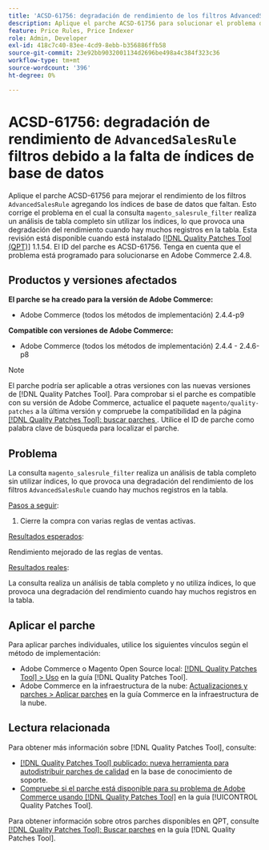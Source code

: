 ```yaml
---
title: 'ACSD-61756: degradación de rendimiento de los filtros AdvancedSalesRule debido a la falta de índices de base de datos'
description: Aplique el parche ACSD-61756 para solucionar el problema de Adobe Commerce, donde la consulta magento_salesrule_filter realiza un análisis de tabla completo sin utilizar índices, lo que provoca una degradación del rendimiento al gestionar grandes volúmenes de registros. Este parche mejora el rendimiento añadiendo los índices de base de datos que faltan para los filtros AdvancedSalesRule.
feature: Price Rules, Price Indexer
role: Admin, Developer
exl-id: 418c7c40-83ee-4cd9-8ebb-b356886ffb58
source-git-commit: 23e92bb9032001134d2696be498a4c384f323c36
workflow-type: tm+mt
source-wordcount: '396'
ht-degree: 0%

---
```


# ACSD-61756: degradación de rendimiento de `AdvancedSalesRule` filtros debido a la falta de índices de base de datos

Aplique el parche ACSD-61756 para mejorar el rendimiento de los filtros `AdvancedSalesRule` agregando los índices de base de datos que faltan. Esto corrige el problema en el cual la consulta `magento_salesrule_filter` realiza un análisis de tabla completo sin utilizar los índices, lo que provoca una degradación del rendimiento cuando hay muchos registros en la tabla. Esta revisión está disponible cuando está instalado [[!DNL Quality Patches Tool (QPT)]](https://experienceleague.adobe.com/en/docs/commerce-knowledge-base/kb/announcements/commerce-announcements/magento-quality-patches-released-new-tool-to-self-serve-quality-patches) 1.1.54. El ID del parche es ACSD-61756. Tenga en cuenta que el problema está programado para solucionarse en Adobe Commerce 2.4.8.

## Productos y versiones afectados

**El parche se ha creado para la versión de Adobe Commerce:**

* Adobe Commerce (todos los métodos de implementación) 2.4.4-p9

**Compatible con versiones de Adobe Commerce:**

* Adobe Commerce (todos los métodos de implementación) 2.4.4 - 2.4.6-p8

>[!NOTE]
>
>El parche podría ser aplicable a otras versiones con las nuevas versiones de [!DNL Quality Patches Tool]. Para comprobar si el parche es compatible con su versión de Adobe Commerce, actualice el paquete `magento/quality-patches` a la última versión y compruebe la compatibilidad en la página [[!DNL Quality Patches Tool]: buscar parches ](https://experienceleague.adobe.com/tools/commerce-quality-patches/index.html). Utilice el ID de parche como palabra clave de búsqueda para localizar el parche.

## Problema

La consulta `magento_salesrule_filter` realiza un análisis de tabla completo sin utilizar índices, lo que provoca una degradación del rendimiento de los filtros `AdvancedSalesRule` cuando hay muchos registros en la tabla.

<u>Pasos a seguir</u>:

1. Cierre la compra con varias reglas de ventas activas.

<u>Resultados esperados</u>:

Rendimiento mejorado de las reglas de ventas.

<u>Resultados reales</u>:

La consulta realiza un análisis de tabla completo y no utiliza índices, lo que provoca una degradación del rendimiento cuando hay muchos registros en la tabla.

## Aplicar el parche

Para aplicar parches individuales, utilice los siguientes vínculos según el método de implementación:

* Adobe Commerce o Magento Open Source local: [[!DNL Quality Patches Tool] > Uso](/help/tools/quality-patches-tool/usage.md) en la guía [!DNL Quality Patches Tool].
* Adobe Commerce en la infraestructura de la nube: [Actualizaciones y parches > Aplicar parches](https://experienceleague.adobe.com/docs/commerce-cloud-service/user-guide/develop/upgrade/apply-patches.html) en la guía Commerce en la infraestructura de la nube.

## Lectura relacionada

Para obtener más información sobre [!DNL Quality Patches Tool], consulte:

* [[!DNL Quality Patches Tool] publicado: nueva herramienta para autodistribuir parches de calidad](https://experienceleague.adobe.com/en/docs/commerce-knowledge-base/kb/announcements/commerce-announcements/magento-quality-patches-released-new-tool-to-self-serve-quality-patches) en la base de conocimiento de soporte.
* [Compruebe si el parche está disponible para su problema de Adobe Commerce usando [!DNL Quality Patches Tool]](/help/tools/quality-patches-tool/patches-available-in-qpt/check-patch-for-magento-issue-with-magento-quality-patches.md) en la guía [!UICONTROL Quality Patches Tool].

Para obtener información sobre otros parches disponibles en QPT, consulte [[!DNL Quality Patches Tool]: Buscar parches](https://experienceleague.adobe.com/tools/commerce-quality-patches/index.html) en la guía [!DNL Quality Patches Tool].
